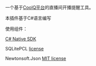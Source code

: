 一个基于[CoolQ平台](https://cqp.cc/forum.php)的直播间开播提醒工具。

本插件基于C#语言编写

使用组件：

[C# Native SDK](https://github.com/Jie2GG/Native.Csharp.Frame/)

SQLitePCL [license](https://archive.codeplex.com/?p=sqlitepcl)

Newtonsoft.Json [MIT license](https://raw.githubusercontent.com/JamesNK/Newtonsoft.Json/master/LICENSE.md)
